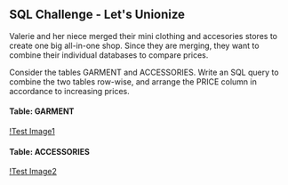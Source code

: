 ## SQL Challenge - Let's Unionize

Valerie and her niece merged their mini clothing and accesories stores to create one big all-in-one shop. Since they are merging, they want to combine their individual databases to compare prices.

Consider the tables GARMENT and ACCESSORIES. Write an SQL query to combine the two tables row-wise, and arrange the PRICE column in accordance to increasing prices.

#### Table: GARMENT
[!Test Image1](garment.png)

#### Table: ACCESSORIES
[!Test Image2](acc.png)
